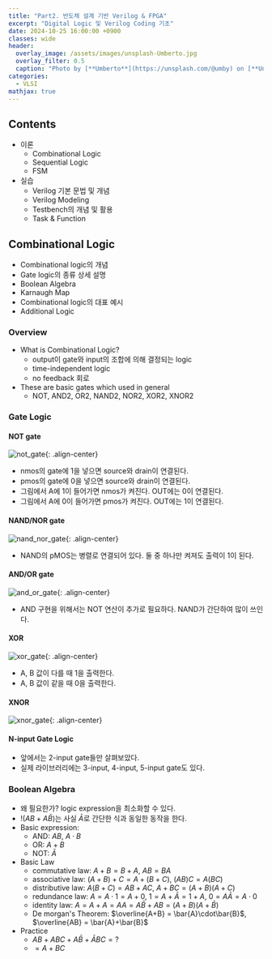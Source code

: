 ```yaml
---
title: "Part2. 반도체 설계 기반 Verilog & FPGA"
excerpt: "Digital Logic 및 Verilog Coding 기초"
date: 2024-10-25 16:00:00 +0900
classes: wide
header:
  overlay_image: /assets/images/unsplash-Umberto.jpg
  overlay_filter: 0.5
  caption: "Photo by [**Umberto**](https://unsplash.com/@umby) on [**Unsplash**](https://unsplash.com/)"
categories:
  - VLSI
mathjax: true
---
```


## Contents

- 이론
  - Combinational Logic
  - Sequential Logic
  - FSM
- 실습
  - Verilog 기본 문법 및 개념
  - Verilog Modeling
  - Testbench의 개념 및 활용
  - Task & Function

## Combinational Logic

- Combinational logic의 개념
- Gate logic의 종류 상세 설명
- Boolean Algebra
- Karnaugh Map
- Combinational logic의 대표 예시
- Additional Logic

### Overview

- What is Combinational Logic?
  - output이 gate와 input의 조합에 의해 결정되는 logic
  - time-independent logic
  - no feedback 회로
- These are basic gates which used in general
  - NOT, AND2, OR2, NAND2, NOR2, XOR2, XNOR2

### Gate Logic

#### NOT gate

![not_gate]({{site.baseurl}}/assets/images/2024-10-25-verilog-and-fpga-2/not_gate.png){: .align-center}

- nmos의 gate에 1을 넣으면 source와 drain이 연결된다.
- pmos의 gate에 0을 넣으면 source와 drain이 연결된다.
- 그림에서 A에 1이 들어가면 nmos가 켜진다. OUT에는 0이 연결된다.
- 그림에서 A에 0이 들어가면 pmos가 켜진다. OUT에는 1이 연결된다.

#### NAND/NOR gate

![nand_nor_gate]({{site.baseurl}}/assets/images/2024-10-25-verilog-and-fpga-2/nand_nor_gate.png){: .align-center}

- NAND의 pMOS는 병렬로 연결되어 있다. 둘 중 하나만 켜져도 출력이 1이 된다.

#### AND/OR gate

![and_or_gate]({{site.baseurl}}/assets/images/2024-10-25-verilog-and-fpga-2/and_or_gate.png){: .align-center}

- AND 구현을 위해서는 NOT 연산이 추가로 필요하다. NAND가 간단하여 많이 쓰인다.

#### XOR

![xor_gate]({{site.baseurl}}/assets/images/2024-10-25-verilog-and-fpga-2/xor_gate.png){: .align-center}

- A, B 값이 다를 때 1을 출력한다.
- A, B 값이 같을 때 0을 출력한다.

#### XNOR

![xnor_gate]({{site.baseurl}}/assets/images/2024-10-25-verilog-and-fpga-2/xnor_gate.png){: .align-center}

#### N-input Gate Logic

- 앞에서는 2-input gate들만 살펴보았다.
- 실제 라이브러리에는 3-input, 4-input, 5-input gate도 있다.

### Boolean Algebra

- 왜 필요한가? logic expression을 최소화할 수 있다.
- $!(AB + A\bar{B})$는 사실 $\bar{A}$로 간단한 식과 동일한 동작을 한다.
- Basic expression:
  - AND: $AB$, $A\cdot B$
  - OR: $A+B$
  - NOT: $\bar{A}$
- Basic Law
  - commutative law: $A+B = B+A$, $AB = BA$
  - associative law: $(A+B)+C = A+(B+C)$, $(AB)C = A(BC)$
  - distributive law: $A(B+C) = AB+AC$, $A+BC = (A+B)(A+C)$
  - redundance law: $A=A\cdot 1=A+0$, $1=A+\bar{A}=1+A$, $0=A\bar{A}=A\cdot 0$
  - identity law: $A=A+A=AA=A\bar{B} + AB=(A+B)(A+\bar{B})$
  - De morgan's Theorem: $\overline{A+B} = \bar{A}\cdot\bar{B}$, $\overline{AB} = \bar{A}+\bar{B}$
- Practice
  - $AB + ABC + A\bar{B} + \bar{A}BC = ?$
  - $=A + BC$

